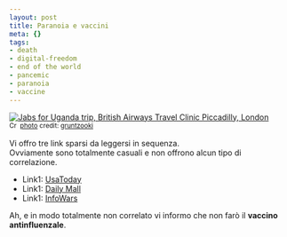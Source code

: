 ```yaml
--- 
layout: post
title: Paranoia e vaccini
meta: {}
tags: 
- death
- digital-freedom
- end of the world
- pancemic
- paranoia
- vaccine
---
```

<a href="http://www.flickr.com/photos/37996580417@N01/45558258/" title="Jabs for Uganda trip, British Airways Travel Clinic Piccadilly, London" target="_blank"><img src="http://farm1.static.flickr.com/30/45558258_d6834ff6cc.jpg" alt="Jabs for Uganda trip, British Airways Travel Clinic Piccadilly, London" border="0" /></a>  
<small><a href="http://creativecommons.org/licenses/by-sa/2.0/" title="Attribution-ShareAlike License" target="_blank"><img src="http://www.lastknight.com/wp-content/plugins/photo-dropper/images/cc.png" alt="Creative Commons License" border="0" width="16" height="16" align="absmiddle" /></a> <a href="http://www.photodropper.com/photos/" target="_blank">photo</a> credit: <a href="http://www.flickr.com/photos/37996580417@N01/45558258/" title="gruntzooki" target="_blank">gruntzooki</a></small>

Vi offro tre link sparsi da leggersi in sequenza.  
Ovviamente sono totalmente casuali e non offrono alcun tipo di correlazione.  
  
* Link1: [UsaToday](http://www.usatoday.com/news/washington/2009-09-01-obama-swine-flu_N.htm?csp=34)  
* Link1: [Daily Mall](http://www.dailymail.co.uk/news/article-1206807/Swine-flu-jab-link-killer-nerve-disease-Leaked-letter-reveals-concern-neurologists-25-deaths-America.html#ixzz0Q3GxDOMb)  
* Link1: [InfoWars](http://www.infowars.com/a-half-a-million-plastic-coffins)  
  
Ah, e in modo totalmente non correlato vi informo che non farò il **vaccino antinfluenzale**.  
 
